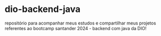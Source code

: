 # dio-backend-java
repositório para acompanhar meus estudos e compartilhar meus projetos referentes ao bootcamp santander 2024 - backend com java da DIO!
